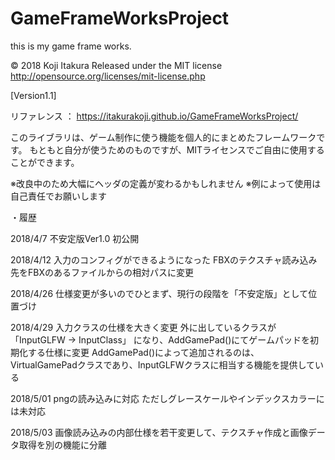﻿# GameFrameWorksProject
this is my game frame works.

© 2018 Koji Itakura
Released under the MIT license
http://opensource.org/licenses/mit-license.php

[Version1.1]

リファレンス ： https://itakurakoji.github.io/GameFrameWorksProject/

このライブラリは、ゲーム制作に使う機能を個人的にまとめたフレームワークです。
もともと自分が使うためのものですが、MITライセンスでご自由に使用することができます。

※改良中のため大幅にヘッダの定義が変わるかもしれません
※例によって使用は自己責任でお願いします




・履歴

2018/4/7
不安定版Ver1.0 初公開

2018/4/12
入力のコンフィグができるようになった
FBXのテクスチャ読み込み先をFBXのあるファイルからの相対パスに変更

2018/4/26
仕様変更が多いのでひとまず、現行の段階を「不安定版」として位置づけ

2018/4/29
入力クラスの仕様を大きく変更
外に出しているクラスが 「InputGLFW → InputClass」 になり、AddGamePad()にてゲームパッドを初期化する仕様に変更
AddGamePad()によって追加されるのは、VirtualGamePadクラスであり、InputGLFWクラスに相当する機能を提供している

2018/5/01
pngの読み込みに対応
ただしグレースケールやインデックスカラーには未対応

2018/5/03
画像読み込みの内部仕様を若干変更して、テクスチャ作成と画像データ取得を別の機能に分離
